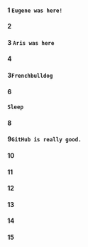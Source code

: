 #### 1 `Eugene was here!`
#### 2
#### 3 `Aris was here`
#### 4
#### 3`Frenchbulldog`
#### 6
#### `Sleep `
#### 8
#### 9`GitHub is really good.`
#### 10
#### 11
#### 12
#### 13
#### 14
#### 15
